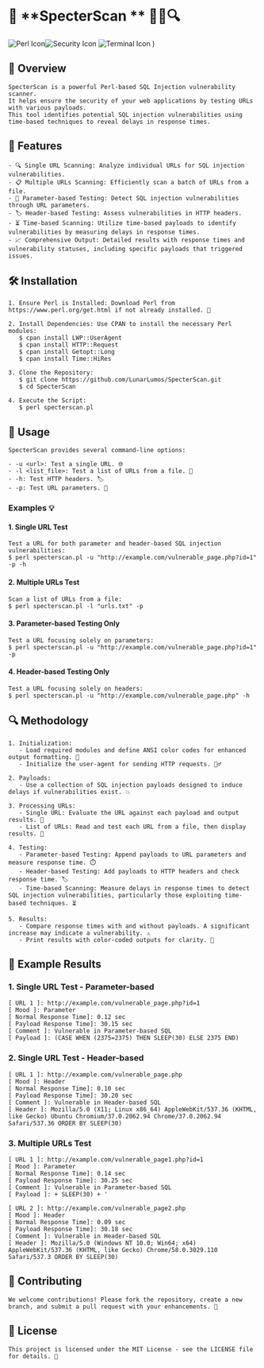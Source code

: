 # 🌟 **SpecterScan ** 🕵️‍♂️🔍

![Perl Icon](https://img.shields.io/badge/Perl-%23F5DEB3?style=for-the-badge&logo=perl&logoColor=000000)![Security Icon](https://img.shields.io/badge/Security-%23FF4F4F?style=for-the-badge&logo=security&logoColor=ffffff) ![Terminal Icon](https://img.shields.io/badge/Terminal-%231d1f21?style=for-the-badge&logo=gnome-terminal&logoColor=00bfae) )

## 🎯 **Overview**

```
SpecterScan is a powerful Perl-based SQL Injection vulnerability scanner.
It helps ensure the security of your web applications by testing URLs with various payloads.
This tool identifies potential SQL injection vulnerabilities using time-based techniques to reveal delays in response times.
```

## 🚀 **Features**

```
- 🔍 Single URL Scanning: Analyze individual URLs for SQL injection vulnerabilities.
- 📋 Multiple URLs Scanning: Efficiently scan a batch of URLs from a file.
- 📜 Parameter-based Testing: Detect SQL injection vulnerabilities through URL parameters.
- 🏷️ Header-based Testing: Assess vulnerabilities in HTTP headers.
- ⏳ Time-based Scanning: Utilize time-based payloads to identify vulnerabilities by measuring delays in response times.
- 📈 Comprehensive Output: Detailed results with response times and vulnerability statuses, including specific payloads that triggered issues.
```

## 🛠️ **Installation**

```
1. Ensure Perl is Installed: Download Perl from https://www.perl.org/get.html if not already installed. 🐍

2. Install Dependencies: Use CPAN to install the necessary Perl modules:
   $ cpan install LWP::UserAgent
   $ cpan install HTTP::Request
   $ cpan install Getopt::Long
   $ cpan install Time::HiRes

3. Clone the Repository:
   $ git clone https://github.com/LunarLumos/SpecterScan.git
   $ cd SpecterScan

4. Execute the Script:
   $ perl specterscan.pl
```

## 🎨 **Usage**

```
SpecterScan provides several command-line options:

- -u <url>: Test a single URL. 🌐
- -l <list_file>: Test a list of URLs from a file. 📄
- -h: Test HTTP headers. 🏷️
- -p: Test URL parameters. 📜
```

### **Examples** 💡

#### **1. Single URL Test**

```
Test a URL for both parameter and header-based SQL injection vulnerabilities:
$ perl specterscan.pl -u "http://example.com/vulnerable_page.php?id=1" -p -h
```

#### **2. Multiple URLs Test**

```
Scan a list of URLs from a file:
$ perl specterscan.pl -l "urls.txt" -p
```

#### **3. Parameter-based Testing Only**

```
Test a URL focusing solely on parameters:
$ perl specterscan.pl -u "http://example.com/vulnerable_page.php?id=1" -p
```

#### **4. Header-based Testing Only**

```
Test a URL focusing solely on headers:
$ perl specterscan.pl -u "http://example.com/vulnerable_page.php" -h
```

## 🔍 **Methodology**

```
1. Initialization:
   - Load required modules and define ANSI color codes for enhanced output formatting. 🌈
   - Initialize the user-agent for sending HTTP requests. 🕵️‍♂️

2. Payloads:
   - Use a collection of SQL injection payloads designed to induce delays if vulnerabilities exist. 💥

3. Processing URLs:
   - Single URL: Evaluate the URL against each payload and output results. 🧪
   - List of URLs: Read and test each URL from a file, then display results. 📂

4. Testing:
   - Parameter-based Testing: Append payloads to URL parameters and measure response time. ⏱️
   - Header-based Testing: Add payloads to HTTP headers and check response time. 🏷️
   - Time-based Scanning: Measure delays in response times to detect SQL injection vulnerabilities, particularly those exploiting time-based techniques. ⏳

5. Results:
   - Compare response times with and without payloads. A significant increase may indicate a vulnerability. ⚠️
   - Print results with color-coded outputs for clarity. 🌟
```

## 📝 **Example Results**

### **1. Single URL Test - Parameter-based**

```
[ URL 1 ]: http://example.com/vulnerable_page.php?id=1
[ Mood ]: Parameter
[ Normal Response Time]: 0.12 sec
[ Payload Response Time]: 30.15 sec
[ Comment ]: Vulnerable in Parameter-based SQL
[ Payload ]: (CASE WHEN (2375=2375) THEN SLEEP(30) ELSE 2375 END)
```

### **2. Single URL Test - Header-based**

```
[ URL 1 ]: http://example.com/vulnerable_page.php
[ Mood ]: Header
[ Normal Response Time]: 0.10 sec
[ Payload Response Time]: 30.20 sec
[ Comment ]: Vulnerable in Header-based SQL
[ Header ]: Mozilla/5.0 (X11; Linux x86_64) AppleWebKit/537.36 (KHTML, like Gecko) Ubuntu Chromium/37.0.2062.94 Chrome/37.0.2062.94 Safari/537.36 ORDER BY SLEEP(30)
```

### **3. Multiple URLs Test**

```
[ URL 1 ]: http://example.com/vulnerable_page1.php?id=1
[ Mood ]: Parameter
[ Normal Response Time]: 0.14 sec
[ Payload Response Time]: 30.25 sec
[ Comment ]: Vulnerable in Parameter-based SQL
[ Payload ]: + SLEEP(30) + '

[ URL 2 ]: http://example.com/vulnerable_page2.php
[ Mood ]: Header
[ Normal Response Time]: 0.09 sec
[ Payload Response Time]: 30.18 sec
[ Comment ]: Vulnerable in Header-based SQL
[ Header ]: Mozilla/5.0 (Windows NT 10.0; Win64; x64) AppleWebKit/537.36 (KHTML, like Gecko) Chrome/58.0.3029.110 Safari/537.3 ORDER BY SLEEP(30)
```

## 🤝 **Contributing**

```
We welcome contributions! Please fork the repository, create a new branch, and submit a pull request with your enhancements. 🚀
```

## 📜 **License**

```
This project is licensed under the MIT License - see the LICENSE file for details. 📄
```
